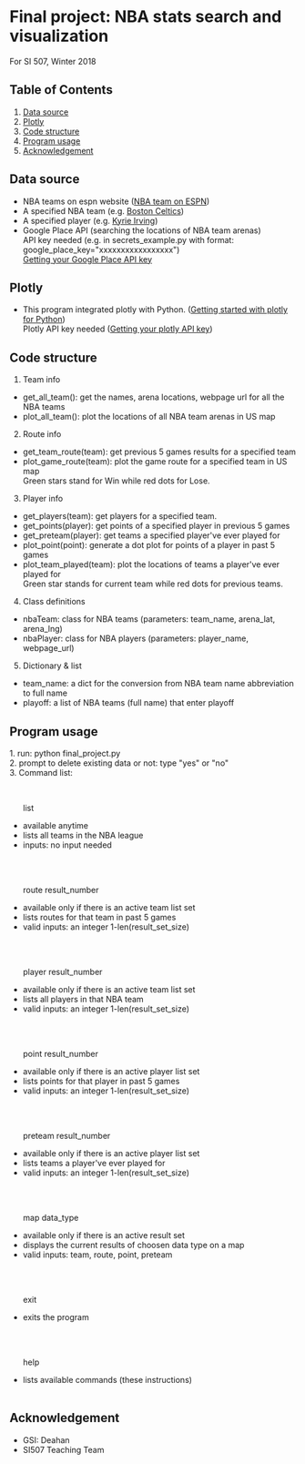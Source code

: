 # Final project: NBA stats search and visualization

For SI 507, Winter 2018
## Table of Contents
1. [Data source](#data-source)
2. [Plotly](#plotly)
3. [Code structure](#code-structure)
4. [Program usage](#program-usage)
5. [Acknowledgement](#acknowledgement)

## Data source
 * NBA teams on espn website ([NBA team on ESPN](http://www.espn.com/nba/teams)) 
 * A specified NBA team (e.g. [Boston Celtics](http://www.espn.com/nba/team/stats/_/name/bos/boston-celtics)) 
 * A specified player (e.g. [Kyrie Irving](http://www.espn.com/nba/player/stats/_/id/6442/kyrie-irving))
 * Google Place API (searching the locations of NBA team arenas)
   <br>API key needed (e.g. in secrets_example.py with format: google_place_key="xxxxxxxxxxxxxxxxx")</br>
   [Getting your Google Place API key](https://developers.google.com/places/web-service/get-api-key)

## Plotly
 * This program integrated plotly with Python. ([Getting started with plotly for Python](https://plot.ly/python/getting-started/))
   <br>Plotly API key needed ([Getting your plotly API key](https://plot.ly/api/))
   
## Code structure
1. Team info
 * get_all_team(): get the names, arena locations, webpage url for all the NBA teams
 * plot_all_team(): plot the locations of all NBA team arenas in US map
2. Route info
 * get_team_route(team): get previous 5 games results for a specified team
 * plot_game_route(team): plot the game route for a specified team in US map
   <br>Green stars stand for Win while red dots for Lose.</br> 
3. Player info
 * get_players(team): get players for a specified team.
 * get_points(player): get points of a specified player in previous 5 games
 * get_preteam(player): get teams a specified player've ever played for
 * plot_point(point): generate a dot plot for points of a player in past 5 games
 * plot_team_played(team): plot the locations of teams a player've ever played for
   <br>Green star stands for current team while red dots for previous teams.</br>
4. Class definitions
 * nbaTeam: class for NBA teams (parameters: team_name, arena_lat, arena_lng)
 * nbaPlayer: class for NBA players (parameters: player_name, webpage_url)
5. Dictionary & list
 * team_name: a dict for the conversion from NBA team name abbreviation to full name
 * playoff: a list of NBA teams (full name) that enter playoff

## Program usage
1. run: python final_project.py<br>
2. prompt to delete existing data or not: type "yes" or "no"<br>
3. Command list:<br>
<div>
   <ul>
	<p>list</p>
	<li>available anytime</li>
	<li>lists all teams in the NBA league</li>
	<li>inputs: no input needed</li>
   </ul>
   <ul>
	<p>route result_number</p> 
	<li>available only if there is an active team list set</li>
	<li>lists routes for that team in past 5 games</li>
	<li>valid inputs: an integer 1-len(result_set_size)</li>
   </ul>
   <ul>
	<p>player result_number</p>
	<li>available only if there is an active team list set</li>
	<li>lists all players in that NBA team</li>
	<li>valid inputs: an integer 1-len(result_set_size)</li>
   </ul>
   <ul>
	<p>point result_number</p>
	<li>available only if there is an active player list set</li>
	<li>lists points for that player in past 5 games</li>
	<li>valid inputs: an integer 1-len(result_set_size)</li>
   </ul>
   <ul>
	<p>preteam result_number</p>
	<li>available only if there is an active player list set</li>
	<li>lists teams a player've ever played for</li>
	<li>valid inputs: an integer 1-len(result_set_size)</li>
   </ul>
   <ul>
	<p>map data_type</p>
	<li>available only if there is an active result set</li>
	<li>displays the current results of choosen data type on a map</li>
	<li>valid inputs: team, route, point, preteam</li>
   </ul>
   <ul>
	<p>exit</p>
	<li>exits the program</li>
   </ul>
   <ul>
	<p>help</p>
	<li>lists available commands (these instructions)</li>
   </ul>
</div>

## Acknowledgement
 * GSI: Deahan
 * SI507 Teaching Team
